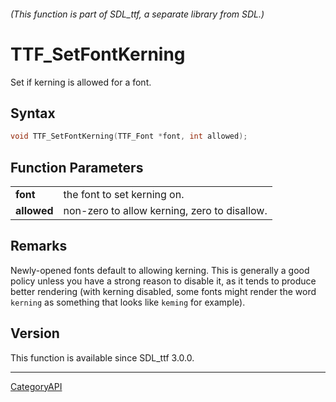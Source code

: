###### (This function is part of SDL_ttf, a separate library from SDL.)
# TTF_SetFontKerning

Set if kerning is allowed for a font.

## Syntax

```c
void TTF_SetFontKerning(TTF_Font *font, int allowed);

```

## Function Parameters

|                 |                                              |
| --------------- | -------------------------------------------- |
| **font**        | the font to set kerning on.                  |
| **allowed**     | non-zero to allow kerning, zero to disallow. |

## Remarks

Newly-opened fonts default to allowing kerning. This is generally a good
policy unless you have a strong reason to disable it, as it tends to
produce better rendering (with kerning disabled, some fonts might render
the word `kerning` as something that looks like `keming` for example).

## Version

This function is available since SDL_ttf 3.0.0.

----
[CategoryAPI](CategoryAPI)

